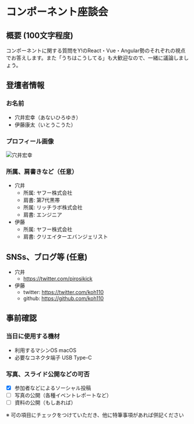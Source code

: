 # コンポーネント座談会

## 概要 (100文字程度)

コンポーネントに関する質問をY!のReact・Vue・Angular勢のそれぞれの視点でお答えします。また「うちはこうしてる」も大歓迎なので、一緒に議論しましょう。

## 登壇者情報

### お名前 

- 穴井宏幸（あないひろゆき）
- 伊藤康太（いとうこうた）

### プロフィール画像

![穴井宏幸](...)

### 所属、肩書きなど（任意）

- 穴井
  - 所属: ヤフー株式会社
  - 肩書: 第7代黒帯
  - 所属: リッチラボ株式会社
  - 肩書: エンジニア
- 伊藤
  - 所属: ヤフー株式会社
  - 肩書: クリエイターエバンジェリスト

## SNSs、ブログ等 (任意)

- 穴井
  - https://twitter.com/pirosikick
- 伊藤
  - twitter: https://twitter.com/koh110
  - github: https://github.com/koh110

## 事前確認

### 当日に使用する機材

- 利用するマシンOS macOS
- 必要なコネクタ端子 USB Type-C

### 写真、スライド公開などの可否

- [x] 参加者などによるソーシャル投稿
- [ ] 写真の公開（各種イベントレポートなど）
- [ ] 資料の公開（もしあれば）

※ 可の項目にチェックをつけていただき、他に特筆事項があれば併記ください
